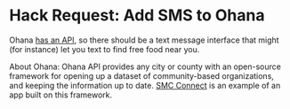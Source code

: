 Hack Request: Add SMS to Ohana
======

Ohana [has an API](https://github.com/codeforamerica/ohana-api), so there should be a text message interface that might (for instance) let you text to find free food near you.

About Ohana: Ohana API provides any city or county with an open-source framework for opening up a dataset of community-based organizations, and keeping the information up to date. [SMC Connect](http://www.smc-connect.org/) is an example of an app built on this framework.
